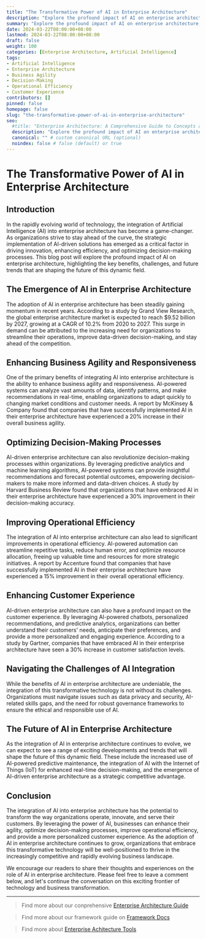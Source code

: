 ```yaml
---
title: "The Transformative Power of AI in Enterprise Architecture"
description: "Explore the profound impact of AI on enterprise architecture, highlighting key benefits, challenges, and future trends that are shaping the future of this dynamic field."
summary: "Explore the profound impact of AI on enterprise architecture, highlighting key benefits, challenges, and future trends that are shaping the future of this dynamic field."
date: 2024-03-22T08:00:00+08:00
lastmod: 2024-03-22T08:00:00+08:00
draft: false
weight: 100
categories: [Enterprise Architecture, Artificial Intelligence]
tags: 
- Artificial Intelligence
- Enterprise Architecture
- Business Agility
- Decision-Making
- Operational Efficiency
- Customer Experience
contributors: []
pinned: false
homepage: false
slug: "the-transformative-power-of-ai-in-enterprise-architecture"
seo:
  #title: "Enterprise Architecture: A Comprehensive Guide to Concepts and Industry Practices" # custom title (optional)
  description: "Explore the profound impact of AI on enterprise architecture, highlighting key benefits, challenges, and future trends that are shaping the future of this dynamic field." # custom description (recommended)
  canonical: "" # custom canonical URL (optional)
  noindex: false # false (default) or true
---
```


# The Transformative Power of AI in Enterprise Architecture

## Introduction

In the rapidly evolving world of technology, the integration of Artificial Intelligence (AI) into enterprise architecture has become a game-changer. As organizations strive to stay ahead of the curve, the strategic implementation of AI-driven solutions has emerged as a critical factor in driving innovation, enhancing efficiency, and optimizing decision-making processes. This blog post will explore the profound impact of AI on enterprise architecture, highlighting the key benefits, challenges, and future trends that are shaping the future of this dynamic field.

## The Emergence of AI in Enterprise Architecture

The adoption of AI in enterprise architecture has been steadily gaining momentum in recent years. According to a study by Grand View Research, the global enterprise architecture market is expected to reach $9.52 billion by 2027, growing at a CAGR of 10.2% from 2020 to 2027. This surge in demand can be attributed to the increasing need for organizations to streamline their operations, improve data-driven decision-making, and stay ahead of the competition.

## Enhancing Business Agility and Responsiveness

One of the primary benefits of integrating AI into enterprise architecture is the ability to enhance business agility and responsiveness. AI-powered systems can analyze vast amounts of data, identify patterns, and make recommendations in real-time, enabling organizations to adapt quickly to changing market conditions and customer needs. A report by McKinsey & Company found that companies that have successfully implemented AI in their enterprise architecture have experienced a 20% increase in their overall business agility.

## Optimizing Decision-Making Processes

AI-driven enterprise architecture can also revolutionize decision-making processes within organizations. By leveraging predictive analytics and machine learning algorithms, AI-powered systems can provide insightful recommendations and forecast potential outcomes, empowering decision-makers to make more informed and data-driven choices. A study by Harvard Business Review found that organizations that have embraced AI in their enterprise architecture have experienced a 30% improvement in their decision-making accuracy.

## Improving Operational Efficiency

The integration of AI into enterprise architecture can also lead to significant improvements in operational efficiency. AI-powered automation can streamline repetitive tasks, reduce human error, and optimize resource allocation, freeing up valuable time and resources for more strategic initiatives. A report by Accenture found that companies that have successfully implemented AI in their enterprise architecture have experienced a 15% improvement in their overall operational efficiency.

## Enhancing Customer Experience

AI-driven enterprise architecture can also have a profound impact on the customer experience. By leveraging AI-powered chatbots, personalized recommendations, and predictive analytics, organizations can better understand their customers' needs, anticipate their preferences, and provide a more personalized and engaging experience. According to a study by Gartner, companies that have embraced AI in their enterprise architecture have seen a 30% increase in customer satisfaction levels.

## Navigating the Challenges of AI Integration

While the benefits of AI in enterprise architecture are undeniable, the integration of this transformative technology is not without its challenges. Organizations must navigate issues such as data privacy and security, AI-related skills gaps, and the need for robust governance frameworks to ensure the ethical and responsible use of AI.

## The Future of AI in Enterprise Architecture

As the integration of AI in enterprise architecture continues to evolve, we can expect to see a range of exciting developments and trends that will shape the future of this dynamic field. These include the increased use of AI-powered predictive maintenance, the integration of AI with the Internet of Things (IoT) for enhanced real-time decision-making, and the emergence of AI-driven enterprise architecture as a strategic competitive advantage.

## Conclusion

The integration of AI into enterprise architecture has the potential to transform the way organizations operate, innovate, and serve their customers. By leveraging the power of AI, businesses can enhance their agility, optimize decision-making processes, improve operational efficiency, and provide a more personalized customer experience. As the adoption of AI in enterprise architecture continues to grow, organizations that embrace this transformative technology will be well-positioned to thrive in the increasingly competitive and rapidly evolving business landscape.

We encourage our readers to share their thoughts and experiences on the role of AI in enterprise architecture. Please feel free to leave a comment below, and let's continue the conversation on this exciting frontier of technology and business transformation.

---

> Find more about our conprehensive [Enterprise Architecture Guide](/docs/ultimate-guides/chapter-1.1-introduction-of-enterprise-architecture/)

> Find more about our framework guide on [Framework Docs](/docs/frameworks/)

> Find more about [Enterprise Achitecture Tools](/docs/software-tools/)